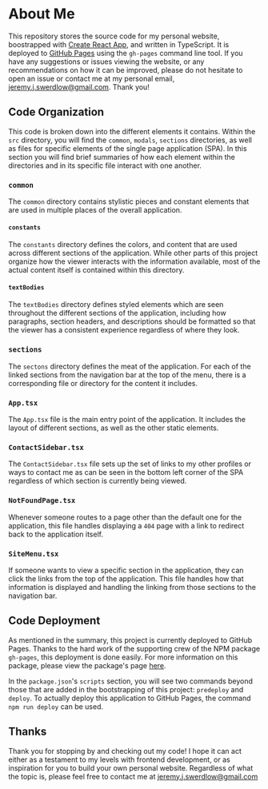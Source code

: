 # About Me

This repository stores the source code for my personal website, boostrapped with
[Create React App](https://github.com/facebook/create-react-app), and written in
TypeScript. It is deployed to [GitHub Pages](https://pages.github.com/) using the
`gh-pages` command line tool. If you have any suggestions or issues viewing the website,
or any recommendations on how it can be improved, please do not hesitate to open an
issue or contact me at my personal email,
[jeremy.j.swerdlow@gmail.com](mailto:jeremyjswerdlow@gmail.com). Thank you!

## Code Organization

This code is broken down into the different elements it contains. Within the `src`
directory, you will find the `common`, `modals`, `sections` directories, as well as
files for specific elements of the single page application (SPA). In this section you
will find brief summaries of how each element within the directories and in its
specific file interact with one another.

### `common`

The `common` directory contains stylistic pieces and constant elements that are used in
multiple places of the overall application.

#### `constants`

The `constants` directory defines the colors, and content that are used across different
sections of the application. While other parts of this project organize how the viewer
interacts with the information available, most of the actual content itself is contained
within this directory.

#### `textBodies`

The `textBodies` directory defines styled elements which are seen throughout the
different sections of the application, including how paragraphs, section headers, and
descriptions should be formatted so that the viewer has a consistent experience
regardless of where they look.

### `sections`

The `sectons` directory defines the meat of the application. For each of the linked
sections from the navigation bar at the top of the menu, there is a corresponding file
or directory for the content it includes.

### `App.tsx`

The `App.tsx` file is the main entry point of the application. It includes the layout of
different sections, as well as the other static elements.

### `ContactSidebar.tsx`

The `ContactSidebar.tsx` file sets up the set of links to my other profiles or ways to
contact me as can be seen in the bottom left corner of the SPA regardless of which
section is currently being viewed.

### `NotFoundPage.tsx`

Whenever someone routes to a page other than the default one for the application, this
file handles displaying a `404` page with a link to redirect back to the application
itself.

### `SiteMenu.tsx`

If someone wants to view a specific section in the application, they can click the links
from the top of the application. This file handles how that information is displayed and
handling the linking from those sections to the navigation bar.

## Code Deployment

As mentioned in the summary, this project is currently deployed to GitHub Pages. Thanks
to the hard work of the supporting crew of the NPM package `gh-pages`, this deployment
is done easily. For more information on this package, please view the package's page
[here](https://www.npmjs.com/package/gh-pages).

In the `package.json`'s `scripts` section, you will see two commands beyond those that
are added in the bootstrapping of this project: `predeploy` and `deploy`. To actually
deploy this application to GitHub Pages, the command `npm run deploy` can be used.

## Thanks

Thank you for stopping by and checking out my code! I hope it can act either as a
testament to my levels with frontend development, or as inspiration for you to build
your own personal website. Regardless of what the topic is, please feel free to contact
me at [jeremy.j.swerdlow@gmail.com](mailto:jeremyjswerdlow@gmail.com)
